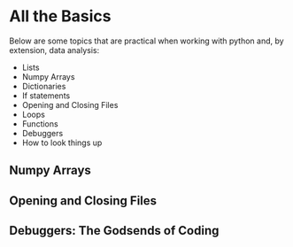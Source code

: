 # All the Basics

Below are some topics that are practical when working with python and, by extension, data analysis:

- Lists
- Numpy Arrays
- Dictionaries
- If statements
- Opening and Closing Files
- Loops
- Functions
- Debuggers
- How to look things up

## Numpy Arrays

## Opening and Closing Files

## Debuggers: The Godsends of Coding
